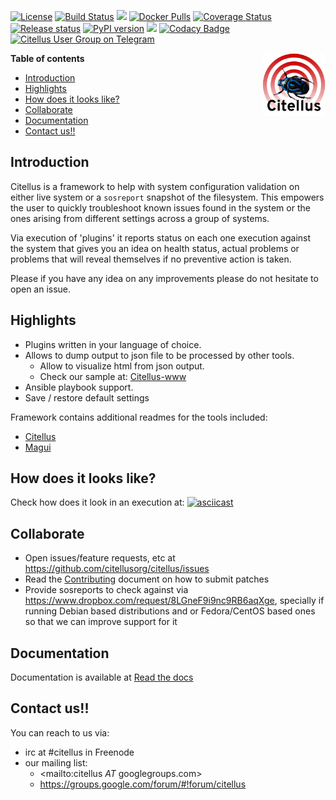 [![License](https://img.shields.io/github/license/citellusorg/citellus.svg)](LICENSE)
[![Build Status](https://travis-ci.org/citellusorg/citellus.svg?branch=master)](https://travis-ci.org/citellusorg/citellus)
[![](https://readthedocs.org/projects/citellus/badge/?version=latest)](https://readthedocs.org/projects/citellus/builds/ "Read The docs build")
[![Docker Pulls](https://img.shields.io/docker/pulls/citellus/citellus.svg)](https://img.shields.io/docker/pulls/citellus/citellus.svg)
[![Coverage Status](https://coveralls.io/repos/github/citellusorg/citellus/badge.svg?branch=master)](https://coveralls.io/github/citellusorg/citellus?branch=master)
[![Release status](https://img.shields.io/github/release/citellusorg/citellus.svg)](https://github.com/citellusorg/citellus/releases)
[![PyPI version](https://badge.fury.io/py/citellus.svg)](https://badge.fury.io/py/citellus)
[![](https://images.microbadger.com/badges/image/citellus/citellus.svg)](https://microbadger.com/images/citellus/citellus "Get your own image badge on microbadger.com")
[![Codacy Badge](https://api.codacy.com/project/badge/Grade/50c01175b64a4417b270d4dc29a0c0c6)](https://www.codacy.com/app/citellus/citellus?utm_source=github.com&utm_medium=referral&utm_content=citellusorg/citellus&utm_campaign=Badge_Grade)
<a href="https://t.me/citellusUG"><img src="https://img.shields.io/badge/Citellus%20User%20Group-190cde.svg?logo=telegram" alt="Citellus User Group on Telegram"/></a>

<img src="doc/citellus.png" width="20%" border=0 align="right">

**Table of contents**

<!-- TOC depthFrom:1 insertAnchor:true orderedList:true -->

- [Introduction](#introduction)
- [Highlights](#highlights)
- [How does it looks like?](#how-does-it-looks-like)
- [Collaborate](#collaborate)
- [Documentation](#documentation)
- [Contact us!!](#contact-us)

<!-- /TOC -->


<a id="markdown-introduction" name="introduction"></a>
## Introduction

Citellus is a framework to help with system configuration validation on either live system or a `sosreport` snapshot of the filesystem. This empowers the user to quickly troubleshoot known issues found in the system or the ones arising from different settings across a group of systems.

Via execution of 'plugins' it reports status on each one execution against the system that gives you an idea on health status, actual problems or problems that will reveal themselves if no preventive action is taken.

Please if you have any idea on any improvements please do not hesitate to open an issue.


<a id="markdown-highlights" name="highlights"></a>
## Highlights

- Plugins written in your language of choice.
- Allows to dump output to json file to be processed by other tools.
  - Allow to visualize html from json output.
  - Check our sample at: [Citellus-www](http://htmlpreview.github.io/?https://github.com/citellusorg/citellus/blob/master/doc/sampleweb/citellus.html)
- Ansible playbook support.
- Save / restore default settings

Framework contains additional readmes for the tools included:

- [Citellus](citellus.md)
- [Magui](magui.md)


<a id="markdown-how-does-it-looks-like" name="how-does-it-looks-like"></a>
## How does it looks like?

Check how does it look in an execution at:
[![asciicast](https://asciinema.org/a/169814.png)](https://asciinema.org/a/169814)


<a id="markdown-collaborate" name="collaborate"></a>
## Collaborate

- Open issues/feature requests, etc at <https://github.com/citellusorg/citellus/issues>
- Read the [Contributing](development/CONTRIBUTING.md) document on how to submit patches
- Provide sosreports to check against via <https://www.dropbox.com/request/8LGneF9i9nc9RB6aqXge>, specially if running Debian based distributions and or Fedora/CentOS based ones so that we can improve support for it


<a id="markdown-documentation" name="documentation"></a>
## Documentation

Documentation is available at [Read the docs](https://citellus.readthedocs.io)


<a id="markdown-contact-us" name="contact-us"></a>
## Contact us!!

You can reach to us via:

- irc at #citellus in Freenode
- our mailing list:
  - <mailto:citellus _AT_ googlegroups.com>
  - <https://groups.google.com/forum/#!forum/citellus>
